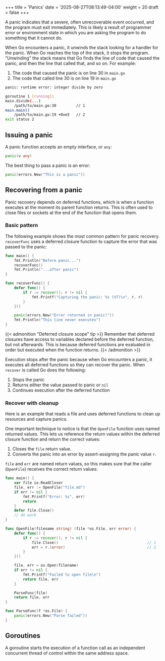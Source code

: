 +++
title = 'Panics'
date = '2025-08-27T08:13:49-04:00'
weight = 20
draft = false
+++

A panic indicates that a severe, often unrecoverable event occurred, and the program must exit immediately. This is likely a result of programmer error or environment state in which you are asking the program to do something that it cannot do.

When Go encounters a panic, it unwinds the stack looking for a handler for the panic. When Go reaches the top of the stack, it stops the program. "Unwinding" the stack means that Go finds the line of code that caused the panic, and then the line that called that, and so on. For example:
1. The code that caused the panic is on line 30 in `main.go`
2. The code that called line 30 is on line 19 in `main.go`

```bash
panic: runtime error: integer divide by zero

goroutine 1 [running]:
main.divide(...)
	/path/to/main.go:30         // 1 
main.main()
	/path/to/main.go:19 +0xe5   // 2
exit status 2
```

## Issuing a panic

A panic function accepts an empty interface, or `any`:

```go
panic(v any)
```
The best thing to pass a panic is an error:

```go
panic(errors.New("This is a panic"))
```

## Recovering from a panic

Panic recovery depends on deferred functions, which is when a function executes at the moment its parent function returns. This is often used to close files or sockets at the end of the function that opens them.

### Basic pattern

The following example shows the most common pattern for panic recovery. `recoverFunc` uses a deferred closure function to capture the error that was passed to the panic:

```go
func main() {
	fmt.Println("Before panic...")
	recoverFunc()
	fmt.Println("...after panic")
}

func recoverFunc() {
	defer func() {
		if r := recover(); r != nil {
			fmt.Printf("Capturing the panic: %s (%T)\n", r, r)
		}
	}()

	panic(errors.New("Error returned in panic!"))
	fmt.Println("This line never executes")
}
```

{{< admonition "Deferred closure scope" tip >}}
Remember that deferred closures have access to variables declared before the deferred function, but not afterwards. This is because deferred functions are evaluated in order but executed when the function returns.
{{< /admonition >}}

Execution stops after the panic because when Go encounters a panic, it executes all deferred functions so they can recover the panic. When `recover` is called Go does the following:
1. Stops the panic
2. Returns either the value passed to panic or `nil`
3. Continues execution after the deferred function

### Recover with cleanup

Here is an example that reads a file and uses deferred functions to clean up resources and capture panics.

One important technique to notice is that the `OpenFile` function uses named returned values. This lets us reference the return values within the deferred closure function and return the correct values:
1. Closes the `file` return value.
2. Converts the panic into an error by assert-assigning the panic value `r`.

`file` and `err` are named return values, so this makes sure that the caller (`OpenFile`) receives the correct return values:

```go
func main() {
	var file io.ReadCloser
	file, err := OpenFile("file.md")
	if err != nil {
		fmt.Printf("Error: %s", err)
		return
	}
	defer file.Close()
	// do work
}

func OpenFile(filename string) (file *os.File, err error) {
	defer func() {
		if r := recover(); r != nil {
			file.Close()                                        // 1
			err = r.(error)                                     // 2
		}
	}()

	file, err = os.Open(filename)
	if err != nil {
		fmt.Printf("Failed to open file\n")
		return file, err
	}

	ParseFunc(file)
	return file, err
}

func ParseFunc(f *os.File) {
	panic(errors.New("Parse failed"))
}
```

## Goroutines

A goroutine starts the execution of a function call as an independent concurrent thread of control within the same address space.